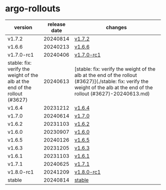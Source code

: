 # argo-rollouts	


|version|release date|changes|
|---|---|---|
|v1.7.2|20240814|[v1.7.2](./v1.7.2-20240814.md)|
|v1.6.6|20240213|[v1.6.6](./v1.6.6-20240213.md)|
|v1.7.0-rc1|20240406|[v1.7.0-rc1](./v1.7.0-rc1-20240406.md)|
|stable: fix: verify the weight of the alb at the end of the rollout (#3627)|20240613|[stable: fix: verify the weight of the alb at the end of the rollout (#3627)](./stable: fix: verify the weight of the alb at the end of the rollout (#3627)-20240613.md)|
|v1.6.4|20231212|[v1.6.4](./v1.6.4-20231212.md)|
|v1.7.0|20240614|[v1.7.0](./v1.7.0-20240614.md)|
|v1.6.2|20231103|[v1.6.2](./v1.6.2-20231103.md)|
|v1.6.0|20230907|[v1.6.0](./v1.6.0-20230907.md)|
|v1.6.5|20240126|[v1.6.5](./v1.6.5-20240126.md)|
|v1.6.3|20231205|[v1.6.3](./v1.6.3-20231205.md)|
|v1.6.1|20231103|[v1.6.1](./v1.6.1-20231103.md)|
|v1.7.1|20240625|[v1.7.1](./v1.7.1-20240625.md)|
|v1.8.0-rc1|20241209|[v1.8.0-rc1](./v1.8.0-rc1-20241209.md)|
|stable|20240814|[stable](./stable-20240814.md)|
